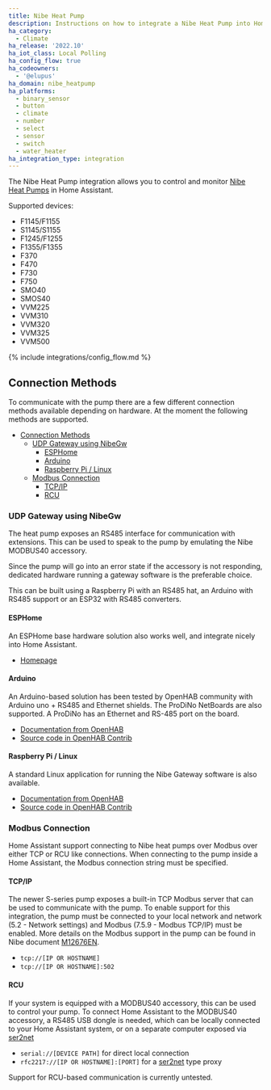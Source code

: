 ```yaml
---
title: Nibe Heat Pump
description: Instructions on how to integrate a Nibe Heat Pump into Home Assistant.
ha_category:
  - Climate
ha_release: '2022.10'
ha_iot_class: Local Polling
ha_config_flow: true
ha_codeowners:
  - '@elupus'
ha_domain: nibe_heatpump
ha_platforms:
  - binary_sensor
  - button
  - climate
  - number
  - select
  - sensor
  - switch
  - water_heater
ha_integration_type: integration
---
```


The Nibe Heat Pump integration allows you to control and monitor [Nibe Heat Pumps](https://www.nibe.eu/en-eu/products/heat-pumps) in Home Assistant.

Supported devices:

- F1145/F1155
- S1145/S1155
- F1245/F1255
- F1355/F1355
- F370
- F470
- F730
- F750
- SMO40
- SMOS40
- VVM225
- VVM310
- VVM320
- VVM325
- VVM500

{% include integrations/config_flow.md %}

## Connection Methods

To communicate with the pump there are a few different connection methods available depending on hardware. At the moment the following methods are supported.

- [Connection Methods](#connection-methods)
  - [UDP Gateway using NibeGw](#udp-gateway-using-nibegw)
    - [ESPHome](#esphome)
    - [Arduino](#arduino)
    - [Raspberry Pi / Linux](#raspberry-pi--linux)
  - [Modbus Connection](#modbus-connection)
    - [TCP/IP](#tcpip)
    - [RCU](#rcu)

### UDP Gateway using NibeGw

The heat pump exposes an RS485 interface for communication with extensions. This can be used to speak to the pump by emulating the Nibe MODBUS40 accessory.

Since the pump will go into an error state if the accessory is not responding, dedicated hardware running a gateway software is the preferable choice.

This can be built using a Raspberry Pi with an RS485 hat, an Arduino with RS485 support or an ESP32 with RS485 converters.

#### ESPHome

An ESPHome base hardware solution also works well, and integrate nicely into Home Assistant.

- [Homepage](https://github.com/elupus/esphome-nibe)

#### Arduino

An Arduino-based solution has been tested by OpenHAB community with Arduino uno + RS485 and Ethernet shields. The ProDiNo NetBoards are also supported. A ProDiNo has an Ethernet and RS-485 port on the board.

- [Documentation from OpenHAB](https://www.openhab.org/addons/bindings/nibeheatpump/#arduino)
- [Source code in OpenHAB Contrib](https://github.com/openhab/openhab-addons/tree/main/bundles/org.openhab.binding.nibeheatpump/contrib/NibeGW/Arduino/NibeGW)

#### Raspberry Pi / Linux

A standard Linux application for running the Nibe Gateway software is also available.

- [Documentation from OpenHAB](https://www.openhab.org/addons/bindings/nibeheatpump/#raspberry-pi-or-other-linux-unix-based-boards)
- [Source code in OpenHAB Contrib](https://github.com/openhab/openhab-addons/tree/main/bundles/org.openhab.binding.nibeheatpump/contrib/NibeGW/RasPi)

### Modbus Connection

Home Assistant support connecting to Nibe heat pumps over Modbus over either TCP or RCU like connections. When connecting to the pump inside a Home Assistant, the Modbus connection string must be specified.

#### TCP/IP

The newer S-series pump exposes a built-in TCP Modbus server that can be used to communicate with the pump. To enable support for this integration, the pump must be connected to your local network and network (5.2 - Network settings) and Modbus (7.5.9 - Modbus TCP/IP) must be enabled. More details on the Modbus support in the pump can be found in Nibe document [M12676EN](https://partner.nibe.eu/nibedocuments/29795/M12676EN.pdf).

- `tcp://[IP OR HOSTNAME]`
- `tcp://[IP OR HOSTNAME]:502`

#### RCU

If your system is equipped with a MODBUS40 accessory, this can be used to control your pump. To connect Home Assistant to the MODBUS40 accessory, a RS485 USB dongle is needed, which can be locally connected to your Home Assistant system, or on a separate computer exposed via [ser2net](https://linux.die.net/man/8/ser2net)

- `serial://[DEVICE PATH]` for direct local connection
- `rfc2217://[IP OR HOSTNAME]:[PORT]` for a [ser2net](https://linux.die.net/man/8/ser2net) type proxy

<div class='note info'>
Support for RCU-based communication is currently untested.
</div>
